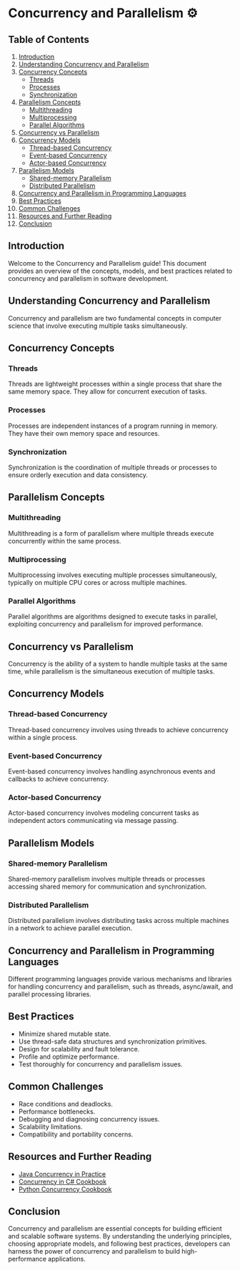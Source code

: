 # Concurrency and Parallelism ⚙️

## Table of Contents

1. [Introduction](#introduction)
2. [Understanding Concurrency and Parallelism](#understanding-concurrency-and-parallelism)
3. [Concurrency Concepts](#concurrency-concepts)
    - [Threads](#threads)
    - [Processes](#processes)
    - [Synchronization](#synchronization)
4. [Parallelism Concepts](#parallelism-concepts)
    - [Multithreading](#multithreading)
    - [Multiprocessing](#multiprocessing)
    - [Parallel Algorithms](#parallel-algorithms)
5. [Concurrency vs Parallelism](#concurrency-vs-parallelism)
6. [Concurrency Models](#concurrency-models)
    - [Thread-based Concurrency](#thread-based-concurrency)
    - [Event-based Concurrency](#event-based-concurrency)
    - [Actor-based Concurrency](#actor-based-concurrency)
7. [Parallelism Models](#parallelism-models)
    - [Shared-memory Parallelism](#shared-memory-parallelism)
    - [Distributed Parallelism](#distributed-parallelism)
8. [Concurrency and Parallelism in Programming Languages](#concurrency-and-parallelism-in-programming-languages)
9. [Best Practices](#best-practices)
10. [Common Challenges](#common-challenges)
11. [Resources and Further Reading](#resources-and-further-reading)
12. [Conclusion](#conclusion)

## Introduction

Welcome to the Concurrency and Parallelism guide! This document provides an overview of the concepts, models, and best practices related to concurrency and parallelism in software development.

## Understanding Concurrency and Parallelism

Concurrency and parallelism are two fundamental concepts in computer science that involve executing multiple tasks simultaneously.

## Concurrency Concepts

### Threads

Threads are lightweight processes within a single process that share the same memory space. They allow for concurrent execution of tasks.

### Processes

Processes are independent instances of a program running in memory. They have their own memory space and resources.

### Synchronization

Synchronization is the coordination of multiple threads or processes to ensure orderly execution and data consistency.

## Parallelism Concepts

### Multithreading

Multithreading is a form of parallelism where multiple threads execute concurrently within the same process.

### Multiprocessing

Multiprocessing involves executing multiple processes simultaneously, typically on multiple CPU cores or across multiple machines.

### Parallel Algorithms

Parallel algorithms are algorithms designed to execute tasks in parallel, exploiting concurrency and parallelism for improved performance.

## Concurrency vs Parallelism

Concurrency is the ability of a system to handle multiple tasks at the same time, while parallelism is the simultaneous execution of multiple tasks.

## Concurrency Models

### Thread-based Concurrency

Thread-based concurrency involves using threads to achieve concurrency within a single process.

### Event-based Concurrency

Event-based concurrency involves handling asynchronous events and callbacks to achieve concurrency.

### Actor-based Concurrency

Actor-based concurrency involves modeling concurrent tasks as independent actors communicating via message passing.

## Parallelism Models

### Shared-memory Parallelism

Shared-memory parallelism involves multiple threads or processes accessing shared memory for communication and synchronization.

### Distributed Parallelism

Distributed parallelism involves distributing tasks across multiple machines in a network to achieve parallel execution.

## Concurrency and Parallelism in Programming Languages

Different programming languages provide various mechanisms and libraries for handling concurrency and parallelism, such as threads, async/await, and parallel processing libraries.

## Best Practices

- Minimize shared mutable state.
- Use thread-safe data structures and synchronization primitives.
- Design for scalability and fault tolerance.
- Profile and optimize performance.
- Test thoroughly for concurrency and parallelism issues.

## Common Challenges

- Race conditions and deadlocks.
- Performance bottlenecks.
- Debugging and diagnosing concurrency issues.
- Scalability limitations.
- Compatibility and portability concerns.

## Resources and Further Reading

- [Java Concurrency in Practice](https://www.amazon.com/dp/0321349601)
- [Concurrency in C# Cookbook](https://www.amazon.com/dp/1449367569)
- [Python Concurrency Cookbook](https://www.amazon.com/dp/1787282891)

## Conclusion

Concurrency and parallelism are essential concepts for building efficient and scalable software systems. By understanding the underlying principles, choosing appropriate models, and following best practices, developers can harness the power of concurrency and parallelism to build high-performance applications.
